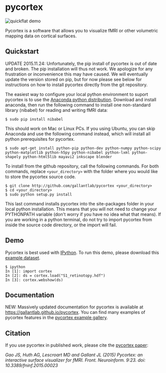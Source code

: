 pycortex
========
![quickflat demo](https://raw.github.com/jamesgao/pycortex/master/docs/wn_med.png)

Pycortex is a software that allows you to visualize fMRI or other volumetric mapping data on cortical surfaces.

Quickstart
----------
UPDATE 2015.11.24: Unfortunately, the pip install of pycortex is out of date and broken. The pip installation will thus not work. We apologize for any frustration or inconvenience this may have caused. We will eventually update the version stored on pip, but for now please see below for instructions on how to install pycortex directly from the git repository. 

The easiest way to configure your local python environment to suport pycortex is to use the [Anaconda python distribution](https://store.continuum.io/cshop/anaconda/). Download and install anaconda, then run the following command to install one non-standard library (nibabel) for reading and writing fMRI data:

```
$ sudo pip install nibabel 
```

This should work on Mac or Linux PCs. If you using Ubuntu, you can skip Anaconda and use the following command instead, which will install all python prerequisites for pycortex.

```
$ sudo apt-get install python-pip python-dev python-numpy python-scipy python-matplotlib python-h5py python-nibabel python-lxml python-shapely python-html5lib mayavi2 inkscape blender
```

To install from the github repository, call the following commands. For both commands, replace `<your_directory>` with the folder where you would like to store the pycortex source code.

```
$ git clone http://github.com/gallantlab/pycortex <your_directory> 
$ cd <your_directory>
$ sudo python setup.py install
```

This last command installs pycortex into the site-packages folder in your local python installation. This means that you will not need to change your PYTHONPATH variable (don't worry if you have no idea what that means). If you are working in a python terminal, do not try to import pycortex from inside the source code directory, or the import will fail. 

Demo
----
Pycortex is best used with [IPython](http://www.ipython.org/). To run this demo, please download this [example dataset](http://gallantlab.org/pycortex/S1_retinotopy.hdf).

```
$ ipython
In [1]: import cortex
In [2]: ds = cortex.load("S1_retinotopy.hdf")
In [3]: cortex.webshow(ds)
```

Documentation
-------------
NEW: Massively updated documentation for pycortex is available at https://gallantlab.github.io/pycortex. You can find many examples of pycortex features in the [pycortex example gallery](https://gallantlab.github.io/pycortex/auto_examples/index.html).

Citation
--------
If you use pycortex in published work, please cite the [pycortex paper](http://dx.doi.org/10.3389/fninf.2015.00023):

_Gao JS, Huth AG, Lescroart MD and Gallant JL (2015) Pycortex: an interactive surface visualizer for fMRI. Front. Neuroinform. 9:23. doi: 10.3389/fninf.2015.00023_
